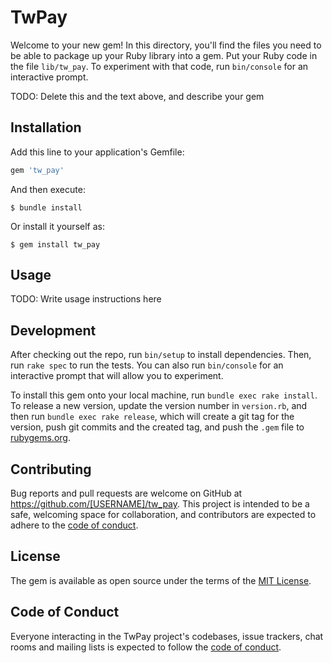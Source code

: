 # TwPay

Welcome to your new gem! In this directory, you'll find the files you need to be able to package up your Ruby library into a gem. Put your Ruby code in the file `lib/tw_pay`. To experiment with that code, run `bin/console` for an interactive prompt.

TODO: Delete this and the text above, and describe your gem

## Installation

Add this line to your application's Gemfile:

```ruby
gem 'tw_pay'
```

And then execute:

    $ bundle install

Or install it yourself as:

    $ gem install tw_pay

## Usage

TODO: Write usage instructions here

## Development

After checking out the repo, run `bin/setup` to install dependencies. Then, run `rake spec` to run the tests. You can also run `bin/console` for an interactive prompt that will allow you to experiment.

To install this gem onto your local machine, run `bundle exec rake install`. To release a new version, update the version number in `version.rb`, and then run `bundle exec rake release`, which will create a git tag for the version, push git commits and the created tag, and push the `.gem` file to [rubygems.org](https://rubygems.org).

## Contributing

Bug reports and pull requests are welcome on GitHub at https://github.com/[USERNAME]/tw_pay. This project is intended to be a safe, welcoming space for collaboration, and contributors are expected to adhere to the [code of conduct](https://github.com/[USERNAME]/tw_pay/blob/main/CODE_OF_CONDUCT.md).

## License

The gem is available as open source under the terms of the [MIT License](https://opensource.org/licenses/MIT).

## Code of Conduct

Everyone interacting in the TwPay project's codebases, issue trackers, chat rooms and mailing lists is expected to follow the [code of conduct](https://github.com/[USERNAME]/tw_pay/blob/main/CODE_OF_CONDUCT.md).
